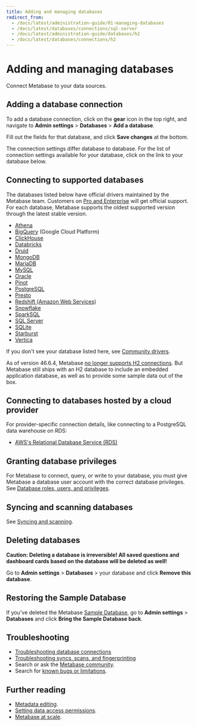 ```yaml
---
title: Adding and managing databases
redirect_from:
  - /docs/latest/administration-guide/01-managing-databases
  - /docs/latest/databases/connections/sql-server
  - /docs/latest/administration-guide/databases/h2
  - /docs/latest/databases/connections/h2
---
```


# Adding and managing databases

Connect Metabase to your data sources.

## Adding a database connection

To add a database connection, click on the **gear** icon in the top right, and navigate to **Admin settings** > **Databases** > **Add a database**.

Fill out the fields for that database, and click **Save changes** at the bottom.

The connection settings differ database to database. For the list of connection settings available for your database, click on the link to your database below.

## Connecting to supported databases

The databases listed below have official drivers maintained by the Metabase team. Customers on [Pro and Enterprise](https://www.metabase.com/pricing/) will get official support. For each database, Metabase supports the oldest supported version through the latest stable version.

- [Athena](./connections/athena.md)
- [BigQuery](./connections/bigquery.md) (Google Cloud Platform)
- [ClickHouse](./connections/clickhouse.md)
- [Databricks](./connections/databricks.md)
- [Druid](./connections/druid.md)
- [MongoDB](./connections/mongodb.md)
- [MariaDB](./connections/mariadb.md)
- [MySQL](./connections/mysql.md)
- [Oracle](./connections/oracle.md)
- [Pinot](./connections/pinot.md)
- [PostgreSQL](./connections/postgresql.md)
- [Presto](./connections/presto.md)
- [Redshift (Amazon Web Services)](./connections/redshift.md)
- [Snowflake](./connections/snowflake.md)
- [SparkSQL](./connections/sparksql.md)
- [SQL Server](./connections/sql-server.md)
- [SQLite](./connections/sqlite.md)
- [Starburst](./connections/starburst.md)
- [Vertica](./connections/vertica.md)

If you don't see your database listed here, see [Community drivers](../developers-guide/community-drivers.md).

As of version 46.6.4, Metabase [no longer supports H2 connections](https://www.metabase.com/blog/vulnerability-post-mortem). But Metabase still ships with an H2 database to include an embedded application database, as well as to provide some sample data out of the box.

## Connecting to databases hosted by a cloud provider

For provider-specific connection details, like connecting to a PostgreSQL data warehouse on RDS:

- [AWS's Relational Database Service (RDS)](./connections/aws-rds.md)

## Granting database privileges

For Metabase to connect, query, or write to your database, you must give Metabase a database user account with the correct database privileges. See [Database roles, users, and privileges](./users-roles-privileges.md).

## Syncing and scanning databases

See [Syncing and scanning](./sync-scan.md).

## Deleting databases

**Caution: Deleting a database is irreversible! All saved questions and dashboard cards based on the database will be deleted as well!**

Go to **Admin settings** > **Databases** > your database and click **Remove this database**.

## Restoring the Sample Database

If you've deleted the Metabase [Sample Database](https://www.metabase.com/glossary/sample_database), go to **Admin settings** > **Databases** and click **Bring the Sample Database back**.

## Troubleshooting

- [Troubleshooting database connections](../troubleshooting-guide/db-connection.md)
- [Troubleshooting syncs, scans, and fingerprinting](../troubleshooting-guide/sync-fingerprint-scan.md)
- Search or ask the [Metabase community](https://discourse.metabase.com/).
- Search for [known bugs or limitations](../troubleshooting-guide/known-issues.md).

## Further reading

- [Metadata editing](../data-modeling/metadata-editing.md).
- [Setting data access permissions](../permissions/data.md).
- [Metabase at scale](https://www.metabase.com/learn/metabase-basics/administration/administration-and-operation/metabase-at-scale).
